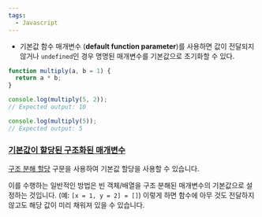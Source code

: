 ```yaml
---
tags:
  - Javascript
---
```



- 기본값 함수 매개변수 (**default function parameter**)를 사용하면 값이 전달되지 않거나 `undefined`인 경우 명명된 매개변수를 기본값으로 초기화할 수 있다.

```javascript
function multiply(a, b = 1) {
  return a * b;
}

console.log(multiply(5, 2));
// Expected output: 10

console.log(multiply(5));
// Expected output: 5
```

### [기본값이 할당된 구조화된 매개변수](https://developer.mozilla.org/ko/docs/Web/JavaScript/Reference/Functions/Default_parameters#%EA%B8%B0%EB%B3%B8%EA%B0%92%EC%9D%B4_%ED%95%A0%EB%8B%B9%EB%90%9C_%EA%B5%AC%EC%A1%B0%ED%99%94%EB%90%9C_%EB%A7%A4%EA%B0%9C%EB%B3%80%EC%88%98)

[구조 분해 할당](https://developer.mozilla.org/ko/docs/Web/JavaScript/Reference/Operators/Destructuring_assignment) 구문을 사용하여 기본값 할당을 사용할 수 있습니다.

이를 수행하는 일반적인 방법은 빈 객체/배열을 구조 분해된 매개변수의 기본값으로 설정하는 것입니다.
(예: `[x = 1, y = 2] = []`) 이렇게 하면 함수에 아무 것도 전달하지 않고도 해당 값이 미리 채워져 있을 수 있습니다.